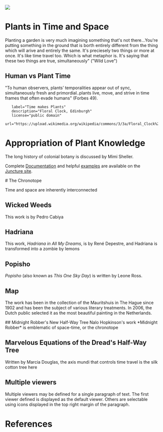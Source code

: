 <a href="https://juncture-digital.org"><img src="https://juncture-digital.org/images/ve-button.png"></a>

<param ve-config 
       title="Combatting the Clock: Plants as Time Machines in Caribbean Literature" 
       banner="Butterfly_Clock.jpg" 
       layout="vertical">
     

<!-- Entities discussed throughout the essay are typically defined before the essay text and
     are thus available in all text.  Entity identifiers (QIDs) can be found in either
     Wikipedia or Wikidata (https://www.wikidata.org)> -->
<param ve-entity eid="Q185372"> <!-- Girl with a Pearl Earring painting -->
<param ve-entity eid="Q41264"> <!-- Johannes Vermeer -->
<param ve-entity eid="Q221092"> <!-- Mauritshuis -->
<param ve-entity eid="Q36600"> <!-- The Hague -->

# Plants in Time and Space

Planting a  garden is very much imagining something that's not there...You're putting something in the ground that is borth entirely different from the thing which will arive and entirely the same. It's preciesely two things or more at once. It's like time travel too. Which is what metaphor is. It's saying that these two things are true, simultaneously" ("Wild Love")

<param ve-image
       label="Plants make Time"
       description="Flora Clock, Palmeira Square"
       license="public domain"
            url="https://upload.wikimedia.org/wikipedia/commons/5/5d/Floral_Clock%2C_Palmeira_Square%2C_Hove_%28May_2019%29.JPG">
            
## Human vs Plant Time

"To human observers, plants’ temporalities appear out of sync, simultaneously fresh and primordial..plants live, move, 
and strive in time frames that often evade humans" (Forbes 49).

       label="Time makes Plants"
       description="Floral Clock, Edinburgh"
       license="public domain"
              url="https://upload.wikimedia.org/wikipedia/commons/3/3a/Floral_Clock%2C_Edinburgh%2C_Scotland_%2850143175336%29.jpg">
       

# Appropriation of Plant Knowledge
The long history of colonial botany is discussed by Mimi Sheller. 

Complete [Documentation](https://juncture-digital.org/docs) and helpful [examples](https://juncture-digital.org/examples) are available on the [Juncture site](https://juncture-digital.org).
<param ve-image 
       manifest="https://upload.wikimedia.org/wikipedia/commons/a/a1/Clock_and_clockcase_%28AM_1979.202-1%29.jpg">
<param ve-entity eid="Q16206929"> <!--Leone Ross-->

<param ve-image 
       label="Clock Encased in Totara Burr Tree Bark" 
       description="Clock Encased in Totara Burr Tree Bark" 
       license="public domain" 
       url="https://upload.wikimedia.org/wikipedia/commons/a/a1/Clock_and_clockcase_%28AM_1979.202-1%29.jpg">
<param title="Mimi Sheller" eid="Q6862191">
# The Chronotope

Time and space are inherently interconnected
<param ve-image
       label="Melted Time is Melted Space"
       description="Salvador Dali's The Persistence of Memory"
       license="public domain"
           url="https://upload.wikimedia.org/wikipedia/commons/6/64/Dargenta_%26_Salvador_Dali_The_persistance_of_Memory.png">

## Wicked Weeds

This work is by Pedro Cabiya
<param ve-image
       label="Cashew Plant"
       description="Anacardium"
       license="public domain"
       url="https://upload.wikimedia.org/wikipedia/commons/4/48/Anacardium_occidentalis_Blanco1.116-cropped.jpg">

       
## Hadriana
This work, *Hadriana in All My Dreams*, is by René Depestre, and Hadriana is transformed into a zombie by lemons
<param ve-image
       label="Lemon Plant"
       description="Citrus Tree"
       license="public domain"
       url="https://upload.wikimedia.org/wikipedia/commons/8/8f/Citrus_x_limon_-_K%C3%B6hler%E2%80%93s_Medizinal-Pflanzen-041.jpg">
       
<param title="René Depestre" eid="Q59581">
<param title="zombie" eid="Q9406">
              
## Popisho

*Popisho* (also known as *This One Sky Day*) is written by Leone Ross.

<param title="Leone Ross" eid="Q16206929">
<param title="Popisho" eid="Q110892608">

<param ve-image
       url="Popisho.jpg">

## Map

The work has been in the collection of the Mauritshuis in The Hague since 1902 and has been the subject of various literary treatments. In 2006, the Dutch public selected it as the most beautiful painting in the Netherlands.
<param ve-map center="Q36600" zoom="11" prefer-geojson>
## Midnight Robber's New Half-Way Tree
Nalo Hopkinson's work *Midnight Robber* is emblematic of space-time, or the chronotope

<param title="Nalo Hopkinson" eid="Q270204">
<param title="Midnight Robber" eid="Q15035019">

## Marvelous Equations of the Dread's Half-Way Tree
Written by Marcia Douglas, the axis mundi that controls time travel is the silk cotton tree here
<param ve-image
       label="Douglas' Half-Way Tree"
       description="Silk Cotton Tree; Ceiba"
       license="public domain"
       url="https://upload.wikimedia.org/wikipedia/commons/0/0f/Ceiba%2C_or_silk_cotton_tree.jpg">
<param title="Marcia Douglas" eid="Q54999406">

## Multiple viewers

Multiple viewers may be defined for a single paragraph of text.  The first viewer defined is displayed as the default viewer.  Others are selectable using icons displayed in the top right margin of the paragraph.
<param ve-image 
       manifest="https://iiif.juncture-digital.org/manifest/6dd738aed85597cac540ad31dd5818e86ef7f2918c7b43a9eb3123d5538e6e4c">
<param ve-map center="Q36600" zoom="11">

# References

[^1]: [Wikipedia: Girl with a Pearl Earring](https://en.wikipedia.org/wiki/Girl_with_a_Pearl_Earring)
